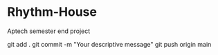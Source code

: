 # Rhythm-House
Aptech semester end project 

git add .
git commit -m "Your descriptive message"
git push origin main